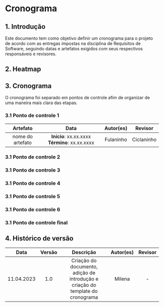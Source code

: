 # Cronograma 

## 1. Introdução
Este documento tem como objetivo definir um cronograma para o projeto de acordo com as entregas impostas na disciplina de Requisitos de Software, seguindo datas e artefatos exigidos com seus respectivos responsáveis e revisores.

## 2. Heatmap

## 3. Cronograma 
O cronograma foi separado em pontos de controle afim de organizar de uma maneira mais clara das etapas. 

### 3.1 Ponto de controle 1
| Artefato | Data | Autor(es)  | Revisor  |
| :------: | :--: | :--------: | :------: |
| nome do artefato| **Início**: xx.xx.xxxx **Término**: xx.xx.xxxx | Fulaninho | Ciclaninho |


### 3.1 Ponto de controle 2

### 3.1 Ponto de controle 3

### 3.1 Ponto de controle 4

### 3.1 Ponto de controle 5

### 3.1 Ponto de controle 6

### 3.1 Ponto de controle final

## 4. Histórico de versão
|    Data    | Versão | Descrição                                                                      | Autor(es)  | Revisor  |
| :--------: | :----: | :----------------------------------------------------------------------------: | :--------: | :------: |
| 11.04.2023 | 1.0    | Criação do documento, adição de introdução e criação do template do cronograma |   Milena   |    -     |
